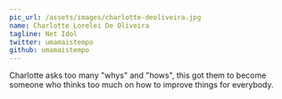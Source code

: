 ```yaml
---
pic_url: /assets/images/charlotte-deoliveira.jpg
name: Charlotte Lorelei De Oliveira
tagline: Net Idol
twitter: umamaistempo
github: umamaistempo
---
```


Charlotte asks too many "whys" and "hows", this got them to become someone who thinks too much on how to improve things for everybody.